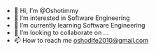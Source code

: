 - 👋 Hi, I’m @Oshotimmy
- 👀 I’m interested in Software Engineering
- 🌱 I’m currently learning Software Engineering
- 💞️ I’m looking to collaborate on ...
- 📫 How to reach me oshodife2010@gmail.com

<!---
Oshotimmy/Oshotimmy is a ✨ special ✨ repository because its `README.md` (this file) appears on your GitHub profile.
You can click the Preview link to take a look at your changes.
--->
